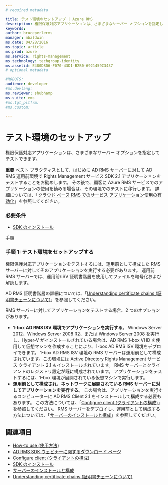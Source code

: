 ```yaml
---
# required metadata

title: テスト環境のセットアップ | Azure RMS
description: 権限保護対応アプリケーションは、さまざまなサーバー オプションを指定してテストできます。
keywords:
author: bruceperlerms
manager: mbaldwin
ms.date: 04/28/2016
ms.topic: article
ms.prod: azure
ms.service: rights-management
ms.technology: techgroup-identity
ms.assetid: E480D8D6-F070-43D1-B2B0-6921459C3437
# optional metadata

#ROBOTS:
audience: developer
#ms.devlang:
ms.reviewer: shubhamp
ms.suite: ems
#ms.tgt_pltfrm:
#ms.custom:

---
```


# テスト環境のセットアップ

権限保護対応アプリケーションは、さまざまなサーバー オプションを指定してテストできます。

**重要** ベスト プラクティスとして、はじめに AD RMS サーバーに対して AD RMS 運用前環境で Rights Management サービス SDK 2.1 アプリケーションをテストすることをお勧めします。 その後で、顧客に Azure RMS サービスでのアプリケーションの使用を勧める場合は、その環境でのテストに移行します。 詳細については、「[クラウド ベース RMS でのサービス アプリケーション使用の有効化](how-to-use-file-api-with-aadrm-cloud.md)」を参照してください。

 

### 必要条件

-   [SDK のインストール](create-your-first-rights-aware-application.md)

手順

### 手順 1: テスト環境をセットアップする

権限保護対応アプリケーションをテストするには、運用前として構成した RMS サーバーに対してそのアプリケーションを実行する必要があります。 運用前 RMS サーバーでは、運用前/ISV 証明書階層を使用してファイルを暗号化および解読します。

AD RMS 証明書階層の詳細については、「[Understanding certificate chains (証明書チェーンについて)](understanding-certificate-chains.md)」を参照してください。

RMS サーバーに対してアプリケーションをテストする場合、2 つのオプションがあります。

-   **1-box AD RMS ISV 環境でアプリケーションを実行する**。 Windows Server 2012、Windows Server 2008 R2、または Windows Server 2008 を実行し、Hyper-V がインストールされている場合は、AD RMS 1-box VHD を使用して仮想マシンを作成することにより、1-box AD RMS ISV 環境をデプロイできます。 1-box AD RMS ISV 環境の RMS サーバーは運用前として構成されています。この環境には Active Directory Rights Management サービス クライアント 2.1 もインストールされています。 RMS サーバーとクライアントのレジストリ設定が既に構成されています。 アプリケーションをテストするには、1-box 環境が展開されている仮想マシンで実行します。
-   **運用前として構成され、ネットワークに展開されている RMS サーバーに対してアプリケーションを実行する**。 この場合は、アプリケーションを実行するコンピューターに AD RMS Client 2.1 をインストールして構成する必要もあります。 この方法については、「[Configure client (クライアントの構成)](how-to-configure-the-ad-rms-client-2-0.md)」を参照してください。 RMS サーバーをデプロイし、運用前として構成する方法については、「[サーバーのインストールと構成](how-to-install-and-configure-an-rms-server.md)」を参照してください。

## 関連項目

* [How-to use (使用方法)](how-to-use-msipc.md)
* [AD RMS SDK ウェビナーに関するダウンロード ページ](https://connect.microsoft.com/site1170/Downloads/DownloadDetails.aspx?DownloadID=42440)
* [Configure client (クライアントの構成)](how-to-configure-the-ad-rms-client-2-0.md)
* [SDK のインストール](create-your-first-rights-aware-application.md)
* [サーバーのインストールと構成](how-to-install-and-configure-an-rms-server.md)
* [Understanding certificate chains (証明書チェーンについて)](understanding-certificate-chains.md)
 

 





<!--HONumber=Apr16_HO4-->


